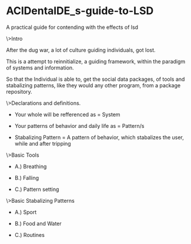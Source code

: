 # ACIDentalDE_s-guide-to-LSD
A practical guide for contending with the effects of lsd

\\\>Intro

After the dug war, a lot of culture guiding individuals,
got lost.

This is a attempt to reinnitialize, 
a guiding framework, within the paradigm of systems and information.

So that the Individual is able to, get the social data packages,
of tools and stabalizing patterns, like they would any other program,
from a package repository. 


\\>Declarations and definitions.

- Your whole will be refferenced as = System

- Your patterns of behavior and daily life as = Pattern/s

- Stabalizing Pattern = A pattern of behavior, which stabalizes the user, while and after tripping


\\\>Basic Tools

 - A.) Breathing

 - B.) Falling

 - C.) Pattern setting


\\\>Basic Stabalizing Patterns

 - A.) Sport

 - B.) Food and Water

 - C.) Routines
